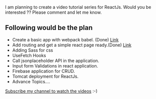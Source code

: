 
I am planning to create a video tutorial series for ReactJs. Would you be interested ?? Please comment and let me know.

## Following would be the plan 

* Create a basic app with webpack babel. (Done) [Link](https://youtu.be/zVWKtnEm4fk)
* Add routing and get a simple react page ready.(Done) [Link](https://youtu.be/_EwvIVsccJs)
* Adding Sass for css 
* UseFetch Hooks
* Call jsonplaceholder API in the application.
* Input form Validations in react application. 
* Firebase application for CRUD.
* Tomcat deployment for ReactJs.
* Advance Topics....

[Subscribe my channel to watch the videos](https://www.youtube.com/channel/UCajNSAb41SHFYAsCJxUKIMw?sub_confirmation=1) :-)

